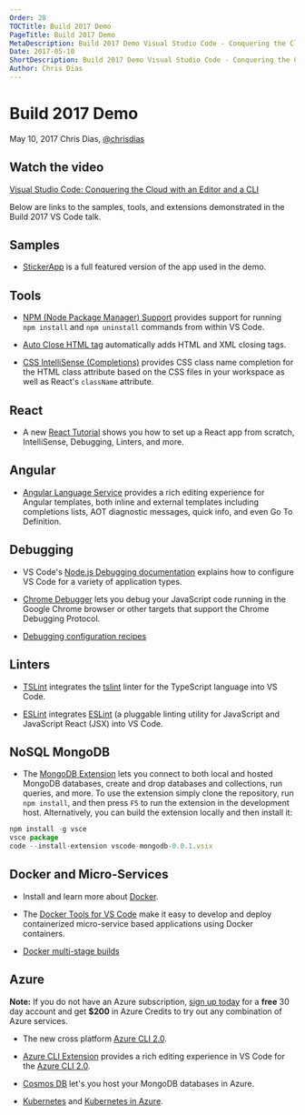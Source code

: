 ```yaml
---
Order: 28
TOCTitle: Build 2017 Demo
PageTitle: Build 2017 Demo
MetaDescription: Build 2017 Demo Visual Studio Code - Conquering the Cloud with an editor and a CLI
Date: 2017-05-10
ShortDescription: Build 2017 Demo Visual Studio Code - Conquering the Cloud with an editor and a CLI
Author: Chris Dias
---
```

# Build 2017 Demo

May 10, 2017 Chris Dias, [@chrisdias](https://twitter.com/chrisdias)

## Watch the video

[Visual Studio Code: Conquering the Cloud with an Editor and a CLI](https://channel9.msdn.com/Events/Build/2017/B8094)

Below are links to the samples, tools, and extensions demonstrated in the Build 2017 VS Code talk.

## Samples

* [StickerApp](https://github.com/glimpse/stickerapp) is a full featured version of the app used in the demo.

## Tools

* [NPM (Node Package Manager) Support](https://marketplace.visualstudio.com/items?itemName=eg2.vscode-npm-script) provides support for running `npm install` and `npm uninstall` commands from within VS Code.

* [Auto Close HTML tag](https://marketplace.visualstudio.com/items?itemName=formulahendry.auto-close-tag) automatically adds HTML and XML closing tags.

* [CSS IntelliSense (Completions)](https://marketplace.visualstudio.com/items?itemName=Zignd.html-css-class-completion) provides CSS class name completion for the HTML class attribute based on the CSS files in your workspace as well as React's `className` attribute.

## React

* A new [React Tutorial](https://code.visualstudio.com/docs/nodejs/reactjs-tutorial) shows you how to set up a React app from scratch, IntelliSense, Debugging, Linters, and more.

## Angular

* [Angular Language Service](https://marketplace.visualstudio.com/items?itemName=Angular.ng-template) provides a rich editing experience for Angular templates, both inline and external templates including completions lists, AOT diagnostic messages, quick info, and even Go To Definition.

## Debugging

* VS Code's [Node.js Debugging documentation](https://code.visualstudio.com/docs/nodejs/nodejs-debugging) explains how to configure VS Code for a variety of application types.

* [Chrome Debugger](https://marketplace.visualstudio.com/items?itemName=msjsdiag.debugger-for-chrome) lets you debug your JavaScript code running in the Google Chrome browser or other targets that support the Chrome Debugging Protocol.

* [Debugging configuration recipes](https://github.com/microsoft/vscode-recipes)

## Linters

* [TSLint](https://marketplace.visualstudio.com/items?itemName=eg2.tslint) integrates the [tslint](https://github.com/palantir/tslint) linter for the TypeScript language into VS Code.

* [ESLint](https://marketplace.visualstudio.com/items?itemName=dbaeumer.vscode-eslint) integrates [ESLint](http://eslint.org/) (a pluggable linting utility for JavaScript and JavaScript React (JSX) into VS Code.

## NoSQL MongoDB

* The [MongoDB Extension](https://github.com/microsoft/vscode-mongodb) lets you connect to both local and hosted MongoDB databases, create and drop databases and collections, run queries, and more. To use the extension simply clone the repository, run `npm install`, and then press `F5` to run the extension in the development host. Alternatively, you can build the extension locally and then install it:

``` javascript
npm install -g vsce
vsce package
code --install-extension vscode-mongodb-0.0.1.vsix
```

## Docker and Micro-Services

* Install and learn more about [Docker](https://www.docker.com/).

* The [Docker Tools for VS Code](https://marketplace.visualstudio.com/items?itemName=ms-azuretools.vscode-docker) make it easy to develop and deploy containerized micro-service based applications using Docker containers.

* [Docker multi-stage builds](https://codefresh.io/blog/node_docker_multistage/)

## Azure

**Note:** If you do not have an Azure subscription, [sign up today](https://azure.microsoft.com/en-us/free/?b=16.48) for a **free** 30 day account and get **$200** in Azure Credits to try out any combination of Azure services.

* The new cross platform [Azure CLI 2.0](https://aka.ms/GetTheAzureCLI).

* [Azure CLI Extension](https://marketplace.visualstudio.com/items?itemName=ms-vscode.azurecli) provides a rich editing experience in VS Code for the  [Azure CLI 2.0](https://aka.ms/GetTheAzureCLI).

* [Cosmos DB](https://docs.microsoft.com/en-us/azure/cosmos-db/mongodb-introduction) let's you host your MongoDB databases in Azure.

* [Kubernetes](https://kubernetes.io/) and [Kubernetes in Azure](https://docs.microsoft.com/en-us/azure/container-service/container-service-kubernetes-walkthrough).
